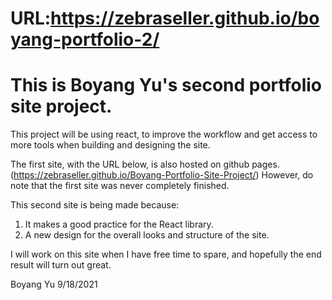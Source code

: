 # URL:https://zebraseller.github.io/boyang-portfolio-2/

# This is Boyang Yu's second portfolio site project.

This project will be using react, to improve the workflow and get access to more tools when building and designing the site.

The first site, with the URL below, is also hosted on github pages.
(https://zebraseller.github.io/Boyang-Portfolio-Site-Project/)
However, do note that the first site was never completely finished.

This second site is being made because:

1. It makes a good practice for the React library.
2. A new design for the overall looks and structure of the site.

I will work on this site when I have free time to spare, and hopefully the end result will turn out great.

Boyang Yu
9/18/2021

